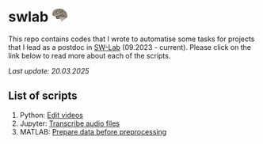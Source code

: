 # swlab <img src="./script/swlogo.jpg" width=auto height="27">
This repo contains codes that I wrote to automatise some tasks for projects that I lead as a postdoc in [SW-Lab](https://www.facebook.com/p/%E5%AC%B0%E5%B9%BC%E5%85%92%E5%A4%A7%E8%85%A6%E7%99%BC%E5%B1%95%E8%88%87%E5%AD%B8%E7%BF%92%E5%AF%A6%E9%A9%97%E5%AE%A4-100093631808042) (09.2023 - current). Please click on the link below to read more about each of the scripts.

_Last update: 20.03.2025_

## List of scripts
1. Python: [Edit videos](https://github.com/smy1/swlab/blob/main/python/README.md)
2. Jupyter: [Transcribe audio files](https://github.com/smy1/swlab/blob/main/script/)
3. MATLAB: [Prepare data before preprocessing](https://github.com/smy1/swlab/blob/main/matlab/)
